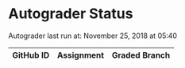 # Autograder Status
Autograder last run at: November 25, 2018 at 05:40

| GitHub ID | Assignment | Graded Branch |
|-----------|------------|---------------|
